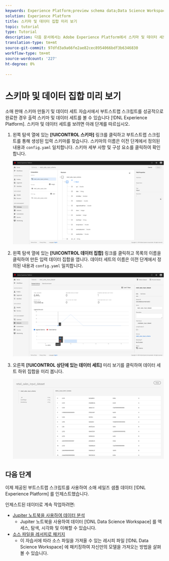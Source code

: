 ```yaml
---
keywords: Experience Platform;preview schema data;Data Science Workspace;popular topics
solution: Experience Platform
title: 스키마 및 데이터 집합 미리 보기
topic: tutorial
type: Tutorial
description: 다음 문서에서는 Adobe Experience Platform에서 스키마 및 데이터 세트를 미리 볼 수 있는 개요를 설명합니다.
translation-type: tm+mt
source-git-commit: 97dfd3a9a66fe2ae82cec8954066bdf3b6346830
workflow-type: tm+mt
source-wordcount: '227'
ht-degree: 0%

---
```



# 스키마 및 데이터 집합 미리 보기

소매 판매 스키마 만들기 및 데이터 세트 [](./create-retails-sales-dataset.md) 자습서에서 부트스트랩 스크립트를 성공적으로 완료한 경우 출력 스키마 및 데이터 세트를 볼 수 있습니다 [!DNL Experience Platform]. 스키마 및 데이터 세트를 보려면 아래 단계를 따르십시오.

1. 왼쪽 탐색 열에 있는 **[!UICONTROL 스키마]** 링크를 클릭하고 부트스트랩 스크립트를 통해 생성된 입력 스키마를 찾습니다. 스키마의 이름은 이전 단계에서 정의된 내용과 `config.yaml` 일치합니다. 스키마 세부 사항 및 구성 요소를 클릭하여 확인합니다.

   ![](../images/models-recipes/access-data/schema_overview.png)

2. 왼쪽 탐색 열에 있는 **[!UICONTROL 데이터 집합]** 링크를 클릭하고 목록의 이름을 클릭하여 만든 입력 데이터 집합을 엽니다. 데이터 세트의 이름은 이전 단계에서 정의된 내용과 `config.yaml` 일치합니다.

   ![](../images/models-recipes/access-data/dataset_overview.png)

3. 오른쪽 **[!UICONTROL 상단에 있는 데이터 세트]** 미리 보기를 클릭하여 데이터 세트 하위 집합을 미리 봅니다.

   ![](../images/models-recipes/access-data/preview_dataset.png)

## 다음 단계

이제 제공된 부트스트랩 스크립트를 사용하여 소매 세일즈 샘플 데이터 [!DNL Experience Platform] 를 인제스트했습니다.

인제스트된 데이터로 계속 작업하려면:
- [Jupiter 노트북을 사용하여 데이터 분석](../jupyterlab/analyze-your-data.md)
   - Jupiter 노트북을 사용하여 데이터 [!DNL Data Science Workspace] 를 액세스, 탐색, 시각화 및 이해할 수 있습니다.
- [소스 파일을 레서피로 패키지](./package-source-files-recipe.md)
   - 이 자습서에 따라 소스 파일을 가져올 수 있는 레시피 파일 [!DNL Data Science Workspace] 에 패키징하여 자신만의 모델을 가져오는 방법을 살펴볼 수 있습니다.